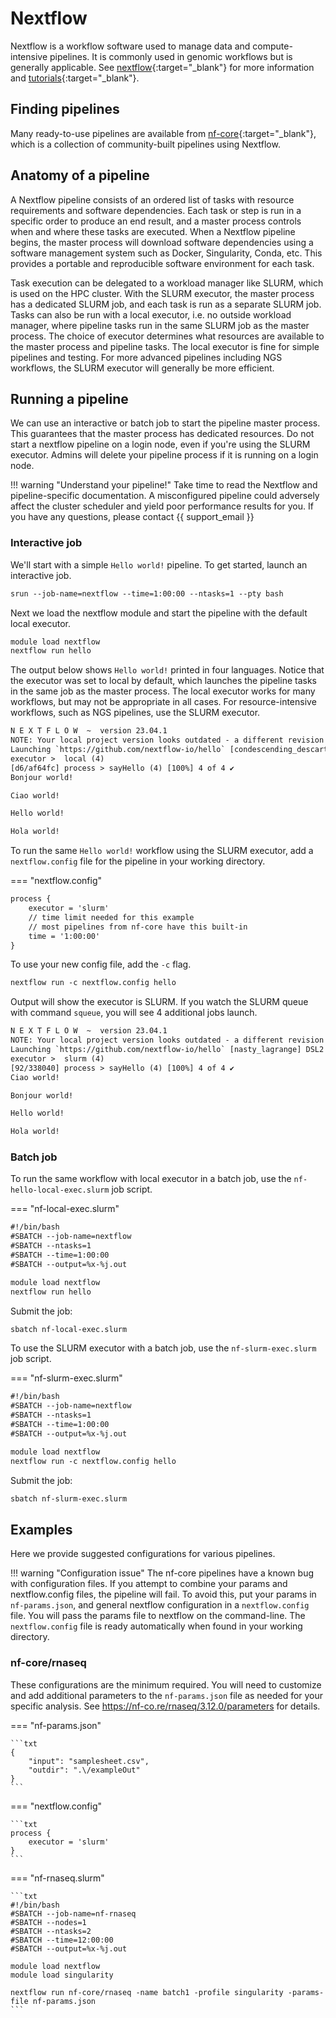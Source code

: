 # Nextflow

Nextflow is a workflow software used to manage data and compute-intensive pipelines. It is commonly used in genomic workflows but is generally applicable. See [nextflow](https://www.nextflow.io/){:target="_blank"} for more information and [tutorials](https://www.nextflow.io/blog/2023/learn-nextflow-in-2023.html){:target="_blank"}.

## Finding pipelines

Many ready-to-use pipelines are available from [nf-core](https://nf-co.re/pipelines){:target="_blank"}, which is a collection of community-built pipelines using Nextflow.

## Anatomy of a pipeline

A Nextflow pipeline consists of an ordered list of tasks with resource requirements and software dependencies. Each task or step is run in a specific order to produce an end result, and a master process controls when and where these tasks are executed. When a Nextflow pipeline begins, the master process will download software dependencies using a software management system such as Docker, Singularity, Conda, etc. This provides a portable and reproducible software environment for each task.

Task execution can be delegated to a workload manager like SLURM, which is used on the HPC cluster. With the SLURM executor, the master process has a dedicated SLURM job, and each task is run as a separate SLURM job. Tasks can also be run with a local executor, i.e. no outside workload manager, where pipeline tasks run in the same SLURM job as the master process. The choice of executor determines what resources are available to the master process and pipeline tasks. The local executor is fine for simple pipelines and testing. For more advanced pipelines including NGS workflows, the SLURM executor will generally be more efficient.

## Running a pipeline

We can use an interactive or batch job to start the pipeline master process. This guarantees that the master process has dedicated resources. Do not start a nextflow pipeline on a login node, even if you're using the SLURM executor. Admins will delete your pipeline process if it is running on a login node.

!!! warning "Understand your pipeline!"
    Take time to read the Nextflow and pipeline-specific documentation. A misconfigured pipeline could adversely affect the cluster scheduler and yield poor performance results for you. If you have any questions, please contact {{ support_email }}

### Interactive job

We'll start with a simple `Hello world!` pipeline. To get started, launch an interactive job.

```txt
srun --job-name=nextflow --time=1:00:00 --ntasks=1 --pty bash
```

Next we load the nextflow module and start the pipeline with the default local executor.

```txt
module load nextflow
nextflow run hello
```

The output below shows `Hello world!` printed in four languages. Notice that the executor was set to local by default, which launches the pipeline tasks in the same job as the master process. The local executor works for many workflows, but may not be appropriate in all cases. For resource-intensive workflows, such as NGS pipelines, use the SLURM executor.

```txt
N E X T F L O W  ~  version 23.04.1
NOTE: Your local project version looks outdated - a different revision is available in the remote repository [1d71f857bb]
Launching `https://github.com/nextflow-io/hello` [condescending_descartes] DSL2 - revision: 4eab81bd42 [master]
executor >  local (4)
[d6/af64fc] process > sayHello (4) [100%] 4 of 4 ✔
Bonjour world!

Ciao world!

Hello world!

Hola world!
```

To run the same `Hello world!` workflow using the SLURM executor, add a `nextflow.config` file for the pipeline in your working directory.

=== "nextflow.config"

```txt
process {
    executor = 'slurm'
    // time limit needed for this example
    // most pipelines from nf-core have this built-in
    time = '1:00:00'
}
```

To use your new config file, add the `-c` flag.

```txt
nextflow run -c nextflow.config hello
```

Output will show the executor is SLURM. If you watch the SLURM queue with command `squeue`, you will see 4 additional jobs launch.

```txt
N E X T F L O W  ~  version 23.04.1
NOTE: Your local project version looks outdated - a different revision is available in the remote repository [1d71f857bb]
Launching `https://github.com/nextflow-io/hello` [nasty_lagrange] DSL2 - revision: 4eab81bd42 [master]
executor >  slurm (4)
[92/338040] process > sayHello (4) [100%] 4 of 4 ✔
Ciao world!

Bonjour world!

Hello world!

Hola world!
```

### Batch job

To run the same workflow with local executor in a batch job, use the `nf-hello-local-exec.slurm` job script.

=== "nf-local-exec.slurm"

```txt
#!/bin/bash
#SBATCH --job-name=nextflow
#SBATCH --ntasks=1
#SBATCH --time=1:00:00
#SBATCH --output=%x-%j.out

module load nextflow
nextflow run hello
```

Submit the job:

```txt
sbatch nf-local-exec.slurm
```

To use the SLURM executor with a batch job, use the `nf-slurm-exec.slurm` job script.

=== "nf-slurm-exec.slurm"

```txt
#!/bin/bash
#SBATCH --job-name=nextflow
#SBATCH --ntasks=1
#SBATCH --time=1:00:00
#SBATCH --output=%x-%j.out

module load nextflow
nextflow run -c nextflow.config hello
```

Submit the job:

```txt
sbatch nf-slurm-exec.slurm
```

## Examples

Here we provide suggested configurations for various pipelines.

!!! warning "Configuration issue"
    The nf-core pipelines have a known bug with configuration files. If you attempt to combine your params and nextflow.config files, the pipeline will fail. To avoid this, put your params in `nf-params.json`, and general nextflow configuration in a `nextflow.config` file. You will pass the params file to nextflow on the command-line. The `nextflow.config` file is ready automatically when found in your working directory.

### nf-core/rnaseq

These configurations are the minimum required. You will need to customize and add additional parameters to the `nf-params.json` file as needed for your specific analysis. See <https://nf-co.re/rnaseq/3.12.0/parameters> for details.

<!-- markdownlint-disable MD046 -->
=== "nf-params.json"

    ```txt
    {
        "input": "samplesheet.csv",
        "outdir": ".\/exampleOut"
    }
    ```

=== "nextflow.config"

    ```txt
    process {
        executor = 'slurm'
    }
    ```

=== "nf-rnaseq.slurm"

    ```txt
    #!/bin/bash
    #SBATCH --job-name=nf-rnaseq
    #SBATCH --nodes=1
    #SBATCH --ntasks=2
    #SBATCH --time=12:00:00
    #SBATCH --output=%x-%j.out
    
    module load nextflow
    module load singularity

    nextflow run nf-core/rnaseq -name batch1 -profile singularity -params-file nf-params.json
    ```
<!-- markdownlint-enable MD046 -->
